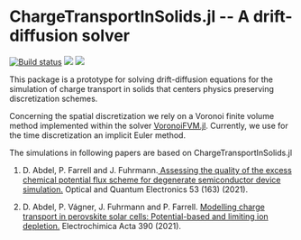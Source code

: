 ChargeTransportInSolids.jl -- A drift-diffusion solver 
================================

[![Build status](https://github.com/PatricioFarrell/ChargeTransportInSolids.jl/workflows/linux-macos-windows/badge.svg)](https://github.com/PatricioFarrell/ChargeTransportInSolids.jl/actions)
[![](https://img.shields.io/badge/docs-stable-blue.svg)](https://PatricioFarrell.github.io/ChargeTransportInSolids.jl/stable)
[![](https://img.shields.io/badge/docs-dev-blue.svg)](https://PatricioFarrell.github.io/ChargeTransportInSolids.jl/dev)


This package is a prototype for solving drift-diffusion equations for the simulation of charge transport in solids that centers physics preserving discretization schemes.

Concerning the spatial discretization we rely on a Voronoi finite volume method implemented within the solver [VoronoiFVM.jl](https://github.com/j-fu/VoronoiFVM.jl). Currently, we use for the time discretization an implicit Euler method.

The simulations in following papers are based on ChargeTransportInSolids.jl

1. D. Abdel, P. Farrell and J. Fuhrmann.[ Assessing the quality of the excess chemical potential flux scheme for degenerate semiconductor device simulation.](https://link.springer.com/article/10.1007/s11082-021-02803-4) Optical and Quantum Electronics 53 (163) (2021).

2. D. Abdel, P. Vágner, J. Fuhrmann and P. Farrell. [Modelling charge transport in perovskite solar cells: Potential-based and limiting ion depletion.](https://www.sciencedirect.com/science/article/abs/pii/S0013468621009865) Electrochimica Acta 390 (2021).
